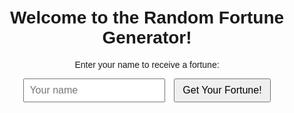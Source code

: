 <!DOCTYPE html>
<html lang="en">
<head>
  <meta charset="UTF-8">
  <meta name="viewport" content="width=device-width, initial-scale=1.0">
  <title>Random Fortune Generator</title>
  
  <!-- CSS Styling -->
  <style>
    body {
      font-family: Arial, sans-serif;
      text-align: center;
      margin-top: 50px;
    }

    input {
      padding: 8px;
      font-size: 16px;
      margin-right: 10px;
    }

    button {
      padding: 8px 12px;
      font-size: 16px;
      cursor: pointer;
    }

    #output {
      margin-top: 20px;
      font-weight: bold;
      transition: all 0.5s ease;
      font-size: 20px; /* Default font size */
      color: black;    /* Default color */
    }
  </style>
</head>
<body>
  <h1>Welcome to the Random Fortune Generator!</h1>
  <p>Enter your name to receive a fortune:</p>
  <input type="text" id="visitorName" placeholder="Your name">
  <button onclick="generate()">Get Your Fortune!</button>
  
  <p id="output"></p>

  <!-- JavaScript -->
  <script>
    // Array of random fortunes
    const fortunes = [
      "Today is your lucky day!",
      "Expect a pleasant surprise soon.",
      "Adventure awaits you around the corner.",
      "A challenge you face will soon be resolved.",
      "You will find what you are looking for.",
      "Someone from your past will bring joy into your life.",
      "Success is coming your way, stay positive."
    ];

    // Function to generate a random fortune with the visitor's name
    function generate() {
      const visitorName = document.getElementById("visitorName").value;
      if (!visitorName) {
        alert("Please enter your name!");
        return;
      }

      const randomFortune = fortunes[Math.floor(Math.random() * fortunes.length)];
      const outputElement = document.getElementById("output");

      outputElement.innerText = `${visitorName}, your fortune is: "${randomFortune}"`;
      restyle(); // Call the restyle function to apply random styles
    }

    // Function to apply random CSS styles to the output
    function restyle() {
      const outputElement = document.getElementById("output");

      // Generate random font size, color, and rotation angle
      const randomFontSize = Math.floor(Math.random() * 20) + 16 + "px";
      const randomColor = `rgb(${Math.floor(Math.random() * 256)}, ${Math.floor(Math.random() * 256)}, ${Math.floor(Math.random() * 256)})`;
      const randomRotation = `rotate(${Math.floor(Math.random() * 20) - 10}deg)`;

      // Apply the random styles to the output element
      outputElement.style.fontSize = randomFontSize;
      outputElement.style.color = randomColor;
      outputElement.style.transform = randomRotation;
    }
  </script>
</body>
</html>
